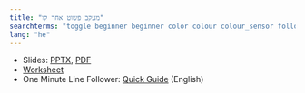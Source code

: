 ```yaml
---
title: "מעקב פשוט אחר קו"
searchterms: "toggle beginner beginner color colour colour_sensor follower basic line_tracker sensors ipad tablet programming_app app android line_follower line colour_sensor basic_line_follower מעקב_פשוט_אחר_קו"
lang: "he"
---
```

 <ul>
 <li class="ng-binding">Slides:
 <a href="translations/he/beginner/BasicLineFollower.pptx">PPTX</a>,
 <a href="translations/he/beginner/BasicLineFollower.pdf">PDF</a>
 </li>
 <li> <a href="translations/he/beginner/BasicLineFollower.docx">Worksheet</a>
 </li>
 <li>One Minute Line Follower: <a href="translations/en-us/guides//OneMinuteLineFollower.pdf">Quick Guide</a> (English)
 </li>
 </ul>
